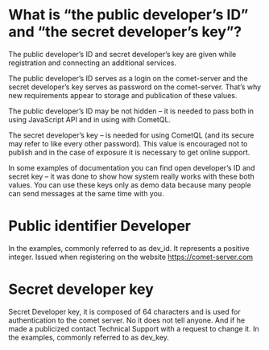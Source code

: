 
# What is “the public developer’s ID” and “the secret developer’s key”?

The public developer’s ID and secret developer’s key are given while registration and connecting an additional services. 

The public developer’s ID serves as a login on the comet-server and the secret developer’s key serves as password on the comet-server. That’s why new requirements appear to storage and publication of these values.

The public developer’s ID may be not hidden – it is needed to pass both in using JavaScript API and in using with CometQL.

The secret developer’s key – is needed for using CometQL (and its secure may refer to like every other password). This value is encouraged not to publish and in the case of exposure it is necessary to get online support.

In some examples of documentation you can find open developer’s ID and secret key – it was done to show how system really works with these both values. You can use these keys only as demo data because many people can send messages at the same time with you.


# Public identifier Developer

In the examples, commonly referred to as dev_id. It represents a positive integer. Issued when registering on the website https://comet-server.com  
# Secret developer key

Secret Developer key, it is composed of 64 characters and is used for authentication to the comet server. No it does not tell anyone. And if he made a publicized contact Technical Support with a request to change it. In the examples, commonly referred to as dev_key. 